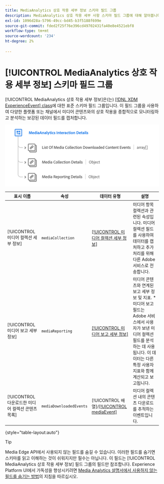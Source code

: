```yaml
---
title: MediaAnalytics 상호 작용 세부 정보 스키마 필드 그룹
description: MediaAnalytics 상호 작용 세부 사항 스키마 필드 그룹에 대해 알아봅니다.
exl-id: 1096d28a-5796-49cc-bd45-b3f5188f699e
source-git-commit: fded2f25f76e396cd49702431fa40e8e4521ebf8
workflow-type: tm+mt
source-wordcount: '234'
ht-degree: 2%

---
```


# [!UICONTROL MediaAnalytics 상호 작용 세부 정보] 스키마 필드 그룹

[!UICONTROL MediaAnalytics 상호 작용 세부 정보]은(는) [[!DNL XDM ExperienceEvent] class](../../classes/experienceevent.md)에 대한 표준 스키마 필드 그룹입니다. 이 필드 그룹을 사용하여 다양한 플랫폼 또는 채널에서 미디어 콘텐츠와의 상호 작용을 종합적으로 모니터링하고 분석하는 보강된 데이터 필드를 캡처합니다.

![[!UICONTROL MediaAnalytics 상호 작용 세부 정보] 스키마 필드 그룹의 스키마 다이어그램입니다.](../../images/field-groups/mediaanalytics-interaction.png)

| 표시 이름 | 속성 | 데이터 유형 | 설명 |
|---| --- | --- | --- |
| [!UICONTROL 미디어 컬렉션 세부 정보] | `mediaCollection` | [[!UICONTROL 미디어 컬렉션 세부 정보]](../../data-types/media-collection-details.md) | 미디어 항목 컬렉션과 관련된 속성입니다. 미디어 컬렉션 필드를 사용하여 데이터를 캡처하고 추가 처리를 위해 다른 Adobe 서비스로 전송합니다. |
| [!UICONTROL 미디어 보고 세부 정보] | `mediaReporting` | [[!UICONTROL 미디어 보고 세부 정보]](../../data-types/media-reporting-details.md) | 미디어 콘텐츠와 연계된 보고 세부 정보 및 지표. * 미디어 보고 필드는 Adobe 서비스에서 사용자가 보낸 미디어 컬렉션 필드를 분석하는 데 사용됩니다. 이 데이터는 다른 특정 사용자 지표와 함께 계산되고 보고됩니다. |
| [!UICONTROL 다운로드한 미디어 컬렉션 콘텐츠 목록] | `mediaDownloadedEvents` | [!UICONTROL 배열]/[[!UICONTROL mediaEvent]](../../data-types/media-event-information.md) | 미디어 컬렉션 내의 콘텐츠 다운로드를 추적하는 이벤트입니다. |

{style="table-layout:auto"}

>[!TIP]
>
>Media Edge API에서 사용되지 않는 필드를 숨길 수 있습니다. 이러한 필드를 숨기면 스키마를 읽고 이해하는 것이 쉬워지지만 필수는 아닙니다. 이 필드는 [!UICONTROL MediaAnalytics 상호 작용 세부 정보] 필드 그룹의 필드만 참조합니다. Experience Platform UI에서 가독성을 향상시키려면 [Media Analytics 설명서에서 사용하지 않는 필드를 숨기는 방법](https://experienceleague.adobe.com/docs/media-analytics/using/implementation/edge-recommended/media-edge-sdk/implementation-edge.html?lang=ko#set-up-the-schema-in-adobe-experience-platform)의 지침을 따르십시오.

<!-- 
>[!NOTE]
>
>Schemas contain fields that are not used in every context or situation. They provide a potential blueprint to map an object. Schemas displayed for the Media Edge API Collection or Reporting data types only portray the relevant fields. You can manually select and deselect the fields that you want to use if you intend to use a schema for the Media Edge API interaction. You can find instructions on [hiding unnecessary fields](https://experienceleague.adobe.com/docs/media-analytics/using/implementation/edge-recommended/media-edge-sdk/implementation-edge.html?lang=ko#set-up-the-schema-in-adobe-experience-platform) in the guide to install Media Analytics with Experience Platform Edge.
 -->
